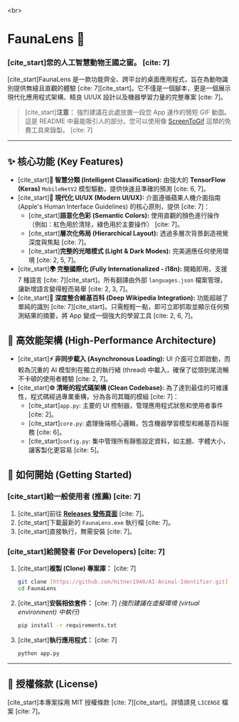 <br\>

# FaunaLens 🐾

### [cite\_start]您的人工智慧動物王國之窗。 [cite: 7]

[](https://www.google.com/search?q=%5Bhttps://www.python.org/downloads/release/python-3110/%5D\(https://www.python.org/downloads/release/python-3110/\))
[](https://opensource.org/licenses/MIT)
[](https://www.google.com/search?q=https://github.com/Hitner1940/AI-Animal-Identifier/releases/latest)

[cite\_start]FaunaLens 是一款功能齊全、跨平台的桌面應用程式，旨在為動物識別提供無縫且直觀的體驗 [cite: 7][cite\_start]。它不僅是一個腳本，更是一個展示現代化應用程式架構、精良 UI/UX 設計以及機器學習力量的完整專案 [cite: 7]。

> [cite\_start]**注意：** 強烈建議在此處放置一段您 App 運作的簡短 GIF 動圖。這是 README 中最能吸引人的部分。您可以使用像 [ScreenToGif](https://www.screentogif.com/) 這類的免費工具來錄製。 [cite: 7]

-----

## ✨ 核心功能 (Key Features)

  * [cite\_start]**🧠 智慧分類 (Intelligent Classification):** 由強大的 **TensorFlow (Keras)** `MobileNetV2` 模型驅動，提供快速且準確的預測 [cite: 6, 7]。
  * [cite\_start]**🎨 現代化 UI/UX (Modern UI/UX):** 介面遵循蘋果人機介面指南 (Apple's Human Interface Guidelines) 的核心原則，提供 [cite: 7]：
      * [cite\_start]**語意化色彩 (Semantic Colors):** 使用直觀的顏色進行操作（例如：紅色用於清除，綠色用於主要操作） [cite: 7]。
      * [cite\_start]**層次化佈局 (Hierarchical Layout):** 透過多層次背景創造視覺深度與焦點 [cite: 7]。
      * [cite\_start]**完整的光暗模式 (Light & Dark Modes):** 完美適應任何使用環境 [cite: 2, 5, 7]。
  * [cite\_start]**🌍 完整國際化 (Fully Internationalized - i18n):** 開箱即用，支援 7 種語言 [cite: 7][cite\_start]。所有翻譯由外部 `languages.json` 檔案管理，讓新增語言變得輕而易舉 [cite: 2, 3, 7]。
  * [cite\_start]**🔗 深度整合維基百科 (Deep Wikipedia Integration):** 功能超越了單純的識別 [cite: 7][cite\_start]。只需輕輕一點，即可立即抓取並顯示任何預測結果的摘要，將 App 變成一個強大的學習工具 [cite: 2, 6, 7]。

## 🚀 高效能架構 (High-Performance Architecture)

  * [cite\_start]**⚡ 非同步載入 (Asynchronous Loading):** UI 介面可立即啟動，而較為沉重的 AI 模型則在獨立的執行緒 (thread) 中載入，確保了從頭到尾流暢不卡頓的使用者體驗 [cite: 2, 7]。
  * [cite\_start]**⚙️ 清晰的程式碼架構 (Clean Codebase):** 為了達到最佳的可維護性，程式碼經過專業重構，分為各司其職的模組 [cite: 7]：
      * [cite\_start]`app.py`: 主要的 UI 控制器，管理應用程式狀態和使用者事件 [cite: 2]。
      * [cite\_start]`core.py`: 處理後端核心邏輯，包含機器學習模型和維基百科服務 [cite: 6]。
      * [cite\_start]`config.py`: 集中管理所有靜態設定資料，如主題、字體大小，讓客製化更容易 [cite: 5]。

## 🚀 如何開始 (Getting Started)

### [cite\_start]給一般使用者 (推薦) [cite: 7]

1.  [cite\_start]前往 [**Releases 發佈頁面**](https://www.google.com/search?q=https://github.com/Hitner1940/AI-Animal-Identifier/releases) [cite: 7]。
2.  [cite\_start]下載最新的 `FaunaLens.exe` 執行檔 [cite: 7]。
3.  [cite\_start]直接執行，無需安裝 [cite: 7]。

### [cite\_start]給開發者 (For Developers) [cite: 7]

1.  [cite\_start]**複製 (Clone) 專案庫：** [cite: 7]
    ```bash
    git clone [https://github.com/Hitner1940/AI-Animal-Identifier.git]
    cd FaunaLens
    ```
2.  [cite\_start]**安裝相依套件：** [cite: 7]
    *(強烈建議在虛擬環境 (virtual environment) 中執行)*
    ```bash
    pip install -r requirements.txt
    ```
3.  [cite\_start]**執行應用程式：** [cite: 7]
    ```bash
    python app.py
    ```

-----

## 📜 授權條款 (License)

[cite\_start]本專案採用 MIT 授權條款 [cite: 7][cite\_start]。詳情請見 `LICENSE` 檔案 [cite: 7]。
